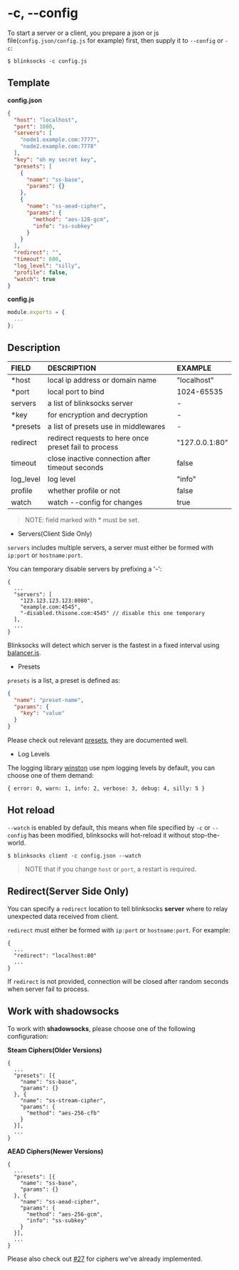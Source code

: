 # -c, --config

To start a server or a client, you prepare a json or js file(`config.json/config.js` for example) first,
then supply it to `--config` or `-c`:

```
$ blinksocks -c config.js
```

## Template

**config.json**

```json
{
  "host": "localhost",
  "port": 1080,
  "servers": [
    "node1.example.com:7777",
    "node2.example.com:7778"
  ],
  "key": "oh my secret key",
  "presets": [
    {
      "name": "ss-base",
      "params": {}
    },
    {
      "name": "ss-aead-cipher",
      "params": {
        "method": "aes-128-gcm",
        "info": "ss-subkey"
      }
    }
  ],
  "redirect": "",
  "timeout": 600,
  "log_level": "silly",
  "profile": false,
  "watch": true
}
```

**config.js**

```js
module.exports = {
  ...
};
```

## Description

|       FIELD      |                      DESCRIPTION                      |         EXAMPLE         |
|:-----------------|:------------------------------------------------------|:------------------------|
| *host            | local ip address or domain name                       | "localhost"             |
| *port            | local port to bind                                    | 1024-65535              |
| servers          | a list of blinksocks server                           | -                       |
| *key             | for encryption and decryption                         | -                       |
| *presets         | a list of presets use in middlewares                  | -                       |
| redirect         | redirect requests to here once preset fail to process | "127.0.0.1:80"          |
| timeout          | close inactive connection after timeout seconds       | false                   |
| log_level        | log level                                             | "info"                  |
| profile          | whether profile or not                                | false                   |
| watch            | watch --config for changes                            | true                    |

> NOTE: field marked with \* must be set.

* Servers(Client Side Only)

`servers` includes multiple servers, a server must either be formed with `ip:port` or `hostname:port`.

You can temporary disable servers by prefixing a '-':

```
{
  ...
  "servers": [
    "123.123.123.123:8080",
    "example.com:4545",
    "-disabled.thisone.com:4545" // disable this one temporary
  ],
  ...
}
```

Blinksocks will detect which server is the fastest in a fixed interval using [balancer.js](../../src/core/balancer.js).

* Presets

`presets` is a list, a preset is defined as:

```json
{
  "name": "preset-name",
  "params": {
    "key": "value"
  }
}
```

Please check out relevant [presets](../../src/presets), they are documented well.

* Log Levels

The logging library [winston](https://github.com/winstonjs/winston) use
npm logging levels by default, you can choose one of them demand:

```
{ error: 0, warn: 1, info: 2, verbose: 3, debug: 4, silly: 5 }
```

## Hot reload

`--watch` is enabled by default, this means when file specified by `-c` or `--config` has been modified,
blinksocks will hot-reload it without stop-the-world.

```
$ blinksocks client -c config.json --watch
```

> NOTE that if you change `host` or `port`, a restart is required.

## Redirect(Server Side Only)

You can specify a `redirect` location to tell blinksocks **server** where to relay unexpected data received
from client.

`redirect` must either be formed with `ip:port` or `hostname:port`. For example:

```
{
  ...
  "redirect": "localhost:80"
  ...
}
```

If `redirect` is not provided, connection will be closed after random seconds when server fail to process.

## Work with shadowsocks

To work with **shadowsocks**, please choose one of the following configuration:

**Steam Ciphers(Older Versions)**

```
{
  ...
  "presets": [{
    "name": "ss-base",
    "params": {}
  }, {
    "name": "ss-stream-cipher",
    "params": {
      "method": "aes-256-cfb"
    }
  }],
  ...
}
```

**AEAD Ciphers(Newer Versions)**

```
{
  ...
  "presets": [{
    "name": "ss-base",
    "params": {}
  }, {
    "name": "ss-aead-cipher",
    "params": {
      "method": "aes-256-gcm",
      "info": "ss-subkey"
    }
  }],
  ...
}
```

Please also check out [#27](https://github.com/blinksocks/blinksocks/issues/27) for ciphers we've
already implemented.

